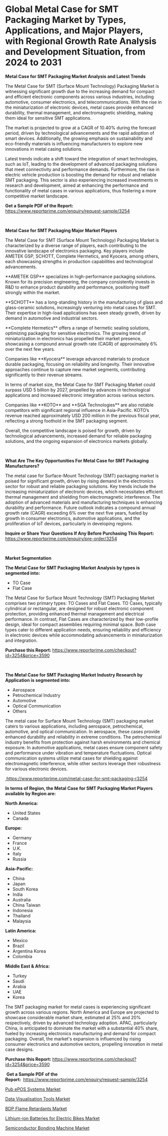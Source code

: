 <p><h1>Global Metal Case for SMT Packaging Market by Types, Applications, and Major Players, with Regional Growth Rate Analysis and Development Situation, from 2024 to 2031</h1></p><p><strong>Metal Case for SMT Packaging Market Analysis and Latest Trends</strong></p>
<p><p>The Metal Case for SMT (Surface Mount Technology) Packaging Market is witnessing significant growth due to the increasing demand for compact and efficient electronic components across various industries, including automotive, consumer electronics, and telecommunications. With the rise in the miniaturization of electronic devices, metal cases provide enhanced durability, thermal management, and electromagnetic shielding, making them ideal for sensitive SMT applications.</p><p>The market is projected to grow at a CAGR of 10.40% during the forecast period, driven by technological advancements and the rapid adoption of smart devices. Additionally, the growing emphasis on sustainability and eco-friendly materials is influencing manufacturers to explore new innovations in metal casing solutions. </p><p>Latest trends indicate a shift toward the integration of smart technologies, such as IoT, leading to the development of advanced packaging solutions that meet connectivity and performance demands. Furthermore, the rise in electric vehicle production is boosting the demand for robust and reliable SMT packaging. This sector is also experiencing increased investments in research and development, aimed at enhancing the performance and functionality of metal cases in various applications, thus fostering a more competitive market landscape.</p></p>
<p><strong>Get a Sample PDF of the Report:&nbsp;</strong> <a href="https://www.reportprime.com/enquiry/request-sample/3254">https://www.reportprime.com/enquiry/request-sample/3254</a></p>
<p>&nbsp;</p>
<p><strong>Metal Case for SMT Packaging Major Market Players</strong></p>
<p><p>The Metal Case for SMT (Surface Mount Technology) Packaging Market is characterized by a diverse range of players, each contributing to the innovative landscape of electronics packaging. Key players include AMETEK GSP, SCHOTT, Complete Hermetics, and Kyocera, among others, each showcasing strengths in production capabilities and technological advancements.</p><p>**AMETEK GSP** specializes in high-performance packaging solutions. Known for its precision engineering, the company consistently invests in R&D to enhance product durability and performance, positioning itself strongly within the market.</p><p>**SCHOTT** has a long-standing history in the manufacturing of glass and glass-ceramic solutions, increasingly venturing into metal cases for SMT. Their expertise in high-load applications has seen steady growth, driven by demand in automotive and industrial sectors.</p><p>**Complete Hermetics** offers a range of hermetic sealing solutions, optimizing packaging for sensitive electronics. The growing trend of miniaturization in electronics has propelled their market presence, showcasing a compound annual growth rate (CAGR) of approximately 6% over the next few years.</p><p>Companies like **Kyocera** leverage advanced materials to produce durable packaging, focusing on reliability and longevity. Their innovative approaches continue to capture new market segments, contributing significantly to their revenue streams.</p><p>In terms of market size, the Metal Case for SMT Packaging Market could surpass USD 5 billion by 2027, propelled by advances in technological applications and increased electronic integration across various sectors. </p><p>Companies like **KOTO** and **SGA Technologies** are also notable competitors with significant regional influence in Asia-Pacific. KOTO’s revenue reached approximately USD 200 million in the previous fiscal year, reflecting a strong foothold in the SMT packaging segment.</p><p>Overall, the competitive landscape is poised for growth, driven by technological advancements, increased demand for reliable packaging solutions, and the ongoing expansion of electronics markets globally.</p></p>
<p>&nbsp;</p>
<p><strong>What Are The Key Opportunities For Metal Case for SMT Packaging Manufacturers?</strong></p>
<p><p>The metal case for Surface-Mount Technology (SMT) packaging market is poised for significant growth, driven by rising demand in the electronics sector for robust and reliable packaging solutions. Key trends include the increasing miniaturization of electronic devices, which necessitates efficient thermal management and shielding from electromagnetic interference. The adoption of advanced materials and manufacturing techniques is enhancing durability and performance. Future outlook indicates a compound annual growth rate (CAGR) exceeding 6% over the next five years, fueled by growth in consumer electronics, automotive applications, and the proliferation of IoT devices, particularly in developing regions.</p></p>
<p><strong>Inquire or Share Your Questions If Any Before Purchasing This Report:</strong> <a href="https://www.reportprime.com/enquiry/pre-order/3254">https://www.reportprime.com/enquiry/pre-order/3254</a></p>
<p>&nbsp;</p>
<p><strong>Market Segmentation</strong></p>
<p><strong>The Metal Case for SMT Packaging Market Analysis by types is segmented into:</strong></p>
<p><ul><li>TO Case</li><li>Flat Case</li></ul></p>
<p><p>The Metal Case for Surface Mount Technology (SMT) Packaging Market comprises two primary types: TO Cases and Flat Cases. TO Cases, typically cylindrical or rectangular, are designed for robust electronic component protection, providing enhanced thermal management and electrical performance. In contrast, Flat Cases are characterized by their low-profile design, ideal for compact assemblies requiring minimal space. Both case types cater to different application needs, ensuring reliability and efficiency in electronic devices while accommodating advancements in miniaturization and integration.</p></p>
<p><strong>Purchase this Report:&nbsp;</strong><a href="https://www.reportprime.com/checkout?id=3254&price=3590">https://www.reportprime.com/checkout?id=3254&price=3590</a></p>
<p>&nbsp;</p>
<p><strong>The Metal Case for SMT Packaging Market Industry Research by Application is segmented into:</strong></p>
<p><ul><li>Aerospace</li><li>Petrochemical Industry</li><li>Automotive</li><li>Optical Communication</li><li>Others</li></ul></p>
<p><p>The metal case for Surface Mount Technology (SMT) packaging market caters to various applications, including aerospace, petrochemical, automotive, and optical communication. In aerospace, these cases provide enhanced durability and reliability in extreme conditions. The petrochemical industry benefits from protection against harsh environments and chemical exposure. In automotive applications, metal cases ensure component safety and performance under vibration and temperature fluctuations. Optical communication systems utilize metal cases for shielding against electromagnetic interference, while other sectors leverage their robustness for various electronic devices.</p></p>
<p><a href="https://www.reportprime.com/metal-case-for-smt-packaging-r3254">&nbsp;https://www.reportprime.com/metal-case-for-smt-packaging-r3254</a></p>
<p><strong>In terms of Region, the Metal Case for SMT Packaging Market Players available by Region are:</strong></p>
<p>
    <p> <strong> North America: </strong>
        <ul>
            <li>United States</li>
            <li>Canada</li>
        </ul>
        </p> 
    <p> <strong> Europe: </strong>
        <ul>
            <li>Germany</li>
            <li>France</li>
            <li>U.K.</li>
            <li>Italy</li>
            <li>Russia</li>
        </ul>
        </p> 
    <p> <strong> Asia-Pacific: </strong>
        <ul>
            <li>China</li>
            <li>Japan</li>
            <li>South Korea</li>
            <li>India</li>
            <li>Australia</li>
            <li>China Taiwan</li>
            <li>Indonesia</li>
            <li>Thailand</li>
            <li>Malaysia</li>
        </ul>
        </p> 
    <p> <strong> Latin America: </strong>
        <ul>
            <li>Mexico</li>
            <li>Brazil</li>
            <li>Argentina Korea</li>
            <li>Colombia</li>
        </ul>
        </p> 
    <p> <strong> Middle East & Africa: </strong>
        <ul>
            <li>Turkey</li>
            <li>Saudi</li>
            <li>Arabia</li>
            <li>UAE</li>
            <li>Korea</li>
        </ul>
    </p>
    </p>
<p><p>The SMT packaging market for metal cases is experiencing significant growth across various regions. North America and Europe are projected to showcase considerable market share, estimated at 25% and 20% respectively, driven by advanced technology adoption. APAC, particularly China, is anticipated to dominate the market with a substantial 40% share, fueled by increasing electronics manufacturing and demand for compact packaging. Overall, the market's expansion is influenced by rising consumer electronics and automotive sectors, propelling innovation in metal case designs.</p></p>
<p><strong>Purchase this Report: </strong><a href="https://www.reportprime.com/checkout?id=3254&price=3590">https://www.reportprime.com/checkout?id=3254&price=3590</a></p>
<p>&nbsp;<strong>Get a Sample PDF of the Report:&nbsp;&nbsp;</strong><a href="https://www.reportprime.com/enquiry/request-sample/3254">https://www.reportprime.com/enquiry/request-sample/3254</a></p>
<p><strong></strong></p>
<p><p><a href="https://www.linkedin.com/pulse/pioneering-growth-analyzing-global-pub-epos-systems-market-fedte?trackingId=fp%2FTrtMNQOCNjDSe5QA4IA%3D%3D">Pub ePOS Systems Market</a></p><p><a href="https://www.linkedin.com/pulse/what-current-future-prospects-data-visualisation-tools-market-mwhze?trackingId=nPR%2B32DuTj64AD5szGSUxQ%3D%3D">Data Visualisation Tools Market</a></p><p><a href="https://issuu.com/reportprime-2/docs/bdp-flame-retardants-market-size-20_65f1d09b253963">BDP Flame Retardants Market</a></p><p><a href="https://issuu.com/reportprime-2/docs/lithium-ion-batteries-for-electric-_9ae09ba9228410">Lithium-ion Batteries for Electric Bikes Market</a></p><p><a href="https://github.com/NancyAlvarado586/Market-Research-Report-List-1/blob/main/semiconductor-bonding-machine-market.md">Semiconductor Bonding Machine Market</a></p></p>
